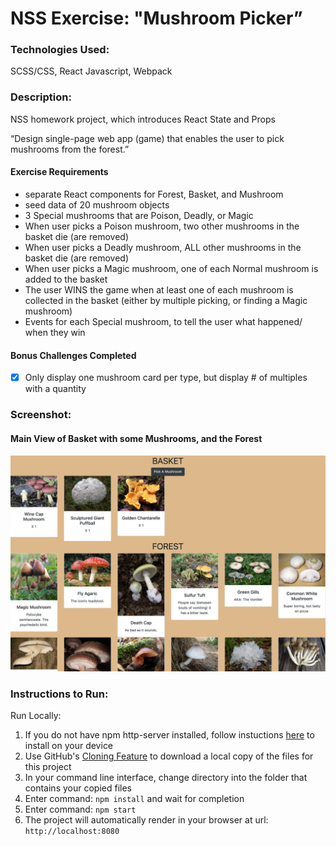 # NSS Exercise: "Mushroom Picker”

### Technologies Used:
SCSS/CSS, React Javascript, Webpack

### Description:
NSS homework project, which introduces React State and Props

“Design single-page web app (game) that enables the user to pick mushrooms from the forest.”

#### Exercise Requirements
- separate React components for Forest, Basket, and Mushroom
- seed data of 20 mushroom objects
- 3 Special mushrooms that are Poison, Deadly, or Magic
- When user picks a Poison mushroom, two other mushrooms in the basket die (are removed)
- When user picks a Deadly mushroom, ALL other mushrooms in the basket die (are removed)
- When user picks a Magic mushroom, one of each Normal mushroom is added to the basket
- The user WINS the game when at least one of each mushroom is collected in the basket (either by multiple picking, or finding a Magic mushroom)
- Events for each Special mushroom, to tell the user what happened/ when they win

#### Bonus Challenges Completed
- [x] Only display one mushroom card per type, but display # of multiples with a quantity


### Screenshot:
#### Main View of Basket with some Mushrooms, and the Forest
![Screenshot](screenshots/main.png)

### Instructions to Run:
Run Locally:
1. If you do not have npm http-server installed, follow instuctions [here](https://www.npmjs.com/package/http-server) to install on your device
1. Use GitHub's [Cloning Feature](https://help.github.com/en/github/creating-cloning-and-archiving-repositories/cloning-a-repository) to download a local copy of the files for this project
1. In your command line interface, change directory into the folder that contains your copied files
1. Enter command: `npm install` and wait for completion
1. Enter command: `npm start`
1. The project will automatically render in your browser at url: `http://localhost:8080`
